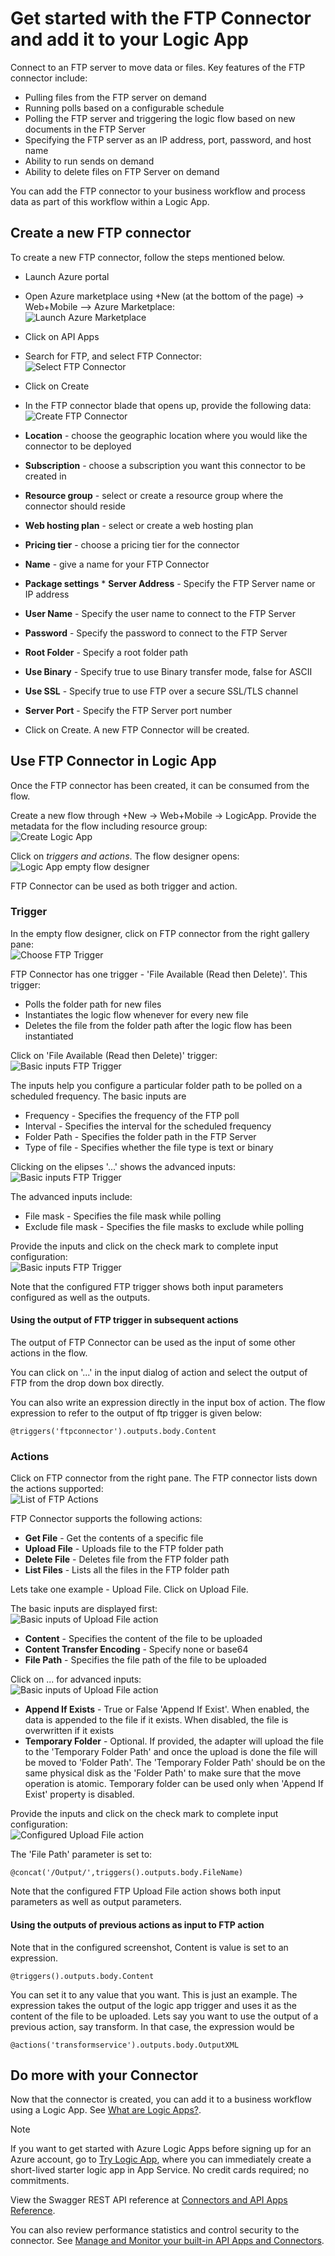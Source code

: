 <properties
    pageTitle="Using the FTP Connector in Logic Apps | Microsoft Azure App Service"
    description="How to create and configure the FTP Connector or API app and use it in a logic app in Azure App Service"
    authors="rajram"
    manager="dwrede"
    editor=""
    services="app-service\logic"
    documentationCenter=""/>

<tags
    ms.service="app-service-logic"
    ms.workload="integration"
    ms.tgt_pltfrm="na"
    ms.devlang="na"
    ms.topic="article"
    ms.date="11/30/2015"
    ms.author="rajram"/>

# Get started with the FTP Connector and add it to your Logic App
Connect to an FTP server to move data or files. Key features of the FTP connector include:

* Pulling files from the FTP server on demand
* Running polls based on a configurable schedule
* Polling the FTP server and triggering the logic flow based on new documents in the FTP Server
* Specifying the FTP server as an IP address, port, password, and host name
* Ability to run sends on demand
* Ability to delete files on FTP Server on demand

You can add the FTP connector to your business workflow and process data as part of this workflow within a Logic App. 

## Create a new FTP connector
To create a new FTP connector, follow the steps mentioned below.

* Launch Azure portal
* Open Azure marketplace using +New (at the bottom of the page) -> Web+Mobile --> Azure Marketplace:  
![Launch Azure Marketplace][1]

* Click on API Apps

* Search for FTP, and select FTP Connector:  
![Select FTP Connector][2]

* Click on Create

* In the FTP connector blade that opens up, provide the following data:  
![Create FTP Connector][3]

* **Location** - choose the geographic location where you would like the connector to be deployed

* **Subscription** - choose a subscription you want this connector to be created in
* **Resource group** - select or create a resource group where the connector should reside
* **Web hosting plan** - select or create a web hosting plan
* **Pricing tier** - choose a pricing tier for the connector
* **Name** - give a name for your FTP Connector
* **Package settings**  * **Server Address** - Specify the FTP Server name or IP address
* **User Name** - Specify the user name to connect to the FTP Server
* **Password** - Specify the password to connect to the FTP Server
* **Root Folder** - Specify a root folder path
* **Use Binary** - Specify true to use Binary transfer mode, false for ASCII
* **Use SSL** - Specify true to use FTP over a secure SSL/TLS channel
* **Server Port** - Specify the FTP Server port number


* Click on Create. A new FTP Connector will be created.

## Use FTP Connector in Logic App
Once the FTP connector has been created, it can be consumed from the flow.

Create a new flow through +New -> Web+Mobile -> LogicApp. Provide the metadata for the flow including resource group:  
![Create Logic App][4]

Click on *triggers and actions*. The flow designer opens:  
![Logic App empty flow designer][5]

FTP Connector can be used as both trigger and action.

### Trigger
In the empty flow designer, click on FTP connector from the right gallery pane:  
![Choose FTP Trigger][6]

FTP Connector has one trigger - 'File Available (Read then Delete)'. This trigger:

* Polls the folder path for new files
* Instantiates the logic flow whenever for every new file
* Deletes the file from the folder path after the logic flow has been instantiated

Click on 'File Available (Read then Delete)' trigger:  
![Basic inputs FTP Trigger][7]

The inputs help you configure a particular folder path to be polled on a scheduled frequency. The basic inputs are

* Frequency - Specifies the frequency of the FTP poll
* Interval - Specifies the interval for the scheduled frequency
* Folder Path - Specifies the folder path in the FTP Server
* Type of file - Specifies whether the file type is text or binary

Clicking on the elipses '...' shows the advanced inputs:  
![Basic inputs FTP Trigger][8]

The advanced inputs include:

* File mask - Specifies the file mask while polling
* Exclude file mask - Specifies the file masks to exclude while polling

Provide the inputs and click on the check mark to complete input configuration:  
![Basic inputs FTP Trigger][9]

Note that the configured FTP trigger shows both input parameters configured as well as the outputs.

#### Using the output of FTP trigger in subsequent actions
The output of FTP Connector can be used as the input of some other actions in the flow.

You can click on '...' in the input dialog of action and select the output of FTP from the drop down box directly.

You can also write an expression directly in the input box of action. The flow expression to refer to the output of ftp trigger is given below:

    @triggers('ftpconnector').outputs.body.Content

### Actions
Click on FTP connector from the right pane. The FTP connector lists down the actions supported:  
![List of FTP Actions][10]

FTP Connector supports the following actions:

* **Get File** - Get the contents of a specific file
* **Upload File** - Uploads file to the FTP folder path
* **Delete File** - Deletes file from the FTP folder path
* **List Files** - Lists all the files in the FTP folder path

Lets take one example - Upload File. Click on Upload File.

The basic inputs are displayed first:  
![Basic inputs of Upload File action][11]

* **Content** - Specifies the content of the file to be uploaded
* **Content Transfer Encoding** - Specify none or base64
* **File Path** - Specifies the file path of the file to be uploaded

Click on ... for advanced inputs:  
![Basic inputs of Upload File action][12]

* **Append If Exists** - True or False 'Append If Exist'. When enabled, the data is appended to the file if it exists. When disabled, the file is overwritten if it exists
* **Temporary Folder** - Optional. If provided, the adapter will upload the file to the 'Temporary Folder Path' and once the upload is done the file will be moved to 'Folder Path'. The 'Temporary Folder Path' should be on the same physical disk as the 'Folder Path' to make sure that the move operation is atomic. Temporary folder can be used only when 'Append If Exist' property is disabled.

Provide the inputs and click on the check mark to complete input configuration:  
![Configured Upload File action][13]

The 'File Path' parameter is set to:

    @concat('/Output/',triggers().outputs.body.FileName)

Note that the configured FTP Upload File action shows both input parameters as well as output parameters.

#### Using the outputs of previous actions as input to FTP action
Note that in the configured screenshot, Content is value is set to an expression.

    @triggers().outputs.body.Content


You can set it to any value that you want. This is just an example. The expression takes the output of the logic app trigger and uses it as the content of the file to be uploaded. Lets say you want to use the output of a previous action, say transform. In that case, the expression would be

    @actions('transformservice').outputs.body.OutputXML

## Do more with your Connector
Now that the connector is created, you can add it to a business workflow using a Logic App. See [What are Logic Apps?](app-service-logic-what-are-logic-apps.md).

> [!NOTE]
> If you want to get started with Azure Logic Apps before signing up for an Azure account, go to [Try Logic App](https://tryappservice.azure.com/?appservice=logic), where you can immediately create a short-lived starter logic app in App Service. No credit cards required; no commitments.
> 
> 
View the Swagger REST API reference at [Connectors and API Apps Reference](http://go.microsoft.com/fwlink/p/?LinkId=529766).

You can also review performance statistics and control security to the connector. See [Manage and Monitor your built-in API Apps and Connectors](app-service-logic-monitor-your-connectors.md).

<!-- Image reference -->

[1]: ./media/app-service-logic-connector-ftp/LaunchAzureMarketplace.PNG
[2]: ./media/app-service-logic-connector-ftp/SelectFTPConnector.PNG
[3]: ./media/app-service-logic-connector-ftp/CreateFTPConnector.PNG
[4]: ./media/app-service-logic-connector-ftp/CreateLogicApp.PNG
[5]: ./media/app-service-logic-connector-ftp/LogicAppEmptyFlowDesigner.PNG
[6]: ./media/app-service-logic-connector-ftp/ChooseFTPTrigger.PNG
[7]: ./media/app-service-logic-connector-ftp/BasicInputsFTPTrigger.PNG
[8]: ./media/app-service-logic-connector-ftp/AdvancedInputsFTPTrigger.PNG
[9]: ./media/app-service-logic-connector-ftp/ConfiguredFTPTrigger.PNG
[10]: ./media/app-service-logic-connector-ftp/ListOfFTPActions.PNG
[11]: ./media/app-service-logic-connector-ftp/BasicInputsUploadFile.PNG
[12]: ./media/app-service-logic-connector-ftp/AdvancedInputsUploadFile.PNG
[13]: ./media/app-service-logic-connector-ftp/ConfiguredUploadFile.PNG

